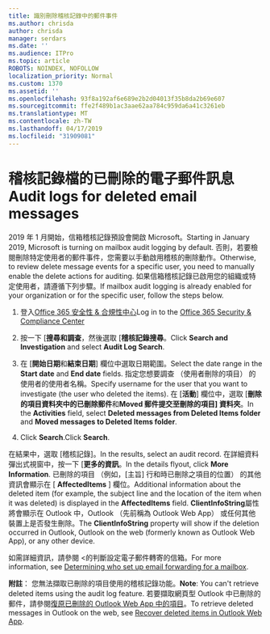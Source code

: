 ```yaml
---
title: 識別刪除稽核記錄中的郵件事件
ms.author: chrisda
author: chrisda
manager: serdars
ms.date: ''
ms.audience: ITPro
ms.topic: article
ROBOTS: NOINDEX, NOFOLLOW
localization_priority: Normal
ms.custom: 1370
ms.assetid: ''
ms.openlocfilehash: 93f8a192af6e689e2b2d04013f35b8da2b69e607
ms.sourcegitcommit: ffe2f489b1ac3aae62aa784c959da6a41c3261eb
ms.translationtype: MT
ms.contentlocale: zh-TW
ms.lasthandoff: 04/17/2019
ms.locfileid: "31909081"
---
```

# <a name="audit-logs-for-deleted-email-messages"></a><span data-ttu-id="89780-102">稽核記錄檔的已刪除的電子郵件訊息</span><span class="sxs-lookup"><span data-stu-id="89780-102">Audit logs for deleted email messages</span></span>

<span data-ttu-id="89780-103">2019 年 1 月開始，信箱稽核記錄預設會開啟 Microsoft。</span><span class="sxs-lookup"><span data-stu-id="89780-103">Starting in January 2019, Microsoft is turning on mailbox audit logging by default.</span></span> <span data-ttu-id="89780-104">否則，若要檢閱刪除特定使用者的郵件事件，您需要以手動啟用稽核的刪除動作。</span><span class="sxs-lookup"><span data-stu-id="89780-104">Otherwise, to review delete message events for a specific user, you need to manually enable the delete actions for auditing.</span></span> <span data-ttu-id="89780-105">如果信箱稽核記錄已啟用您的組織或特定使用者，請遵循下列步驟。</span><span class="sxs-lookup"><span data-stu-id="89780-105">If mailbox audit logging is already enabled for your organization or for the specific user, follow the steps below.</span></span>

1. <span data-ttu-id="89780-106">登入[Office 365 安全性 & 合規性中心](https://protection.office.com/)</span><span class="sxs-lookup"><span data-stu-id="89780-106">Log in to the [Office 365 Security & Compliance Center](https://protection.office.com/)</span></span>

2. <span data-ttu-id="89780-107">按一下 [**搜尋和調查**，然後選取 [**稽核記錄搜尋**。</span><span class="sxs-lookup"><span data-stu-id="89780-107">Click **Search and Investigation** and select **Audit Log Search**.</span></span>

3. <span data-ttu-id="89780-108">在 [**開始日期**和**結束日期**] 欄位中選取日期範圍。</span><span class="sxs-lookup"><span data-stu-id="89780-108">Select the date range in the **Start date** and **End date** fields.</span></span> <span data-ttu-id="89780-109">指定您想要調查 （使用者刪除的項目） 的使用者的使用者名稱。</span><span class="sxs-lookup"><span data-stu-id="89780-109">Specify username for the user that you want to investigate (the user who deleted the items).</span></span> <span data-ttu-id="89780-110">在 [**活動**] 欄位中，選取 [**刪除的項目資料夾中的已刪除郵件**和**Moved 郵件提交至刪除的項目] 資料夾**。</span><span class="sxs-lookup"><span data-stu-id="89780-110">In the **Activities** field, select **Deleted messages from Deleted Items folder** and **Moved messages to Deleted Items folder**.</span></span>

4. <span data-ttu-id="89780-111">Click **Search**.</span><span class="sxs-lookup"><span data-stu-id="89780-111">Click **Search**.</span></span>

<span data-ttu-id="89780-112">在結果中，選取 [稽核記錄]。</span><span class="sxs-lookup"><span data-stu-id="89780-112">In the results, select an audit record.</span></span> <span data-ttu-id="89780-113">在詳細資料彈出式視窗中，按一下 [**更多的資訊**。</span><span class="sxs-lookup"><span data-stu-id="89780-113">In the details flyout, click **More Information**.</span></span> <span data-ttu-id="89780-114">已刪除的項目 （例如，[主旨] 行和時已刪除之項目的位置） 的其他資訊會顯示在 [ **AffectedItems** ] 欄位。</span><span class="sxs-lookup"><span data-stu-id="89780-114">Additional information about the deleted item (for example, the subject line and the location of the item when it was deleted) is displayed in the **AffectedItems** field.</span></span> <span data-ttu-id="89780-115">**ClientInfoString**屬性將會顯示在 Outlook 中，Outlook （先前稱為 Outlook Web App） 或任何其他裝置上是否發生刪除。</span><span class="sxs-lookup"><span data-stu-id="89780-115">The **ClientInfoString** property will show if the deletion occurred in Outlook, Outlook on the web (formerly known as Outlook Web App), or any other device.</span></span>

<span data-ttu-id="89780-116">如需詳細資訊，請參閱 <<c0>的判斷設定電子郵件轉寄的信箱。</span><span class="sxs-lookup"><span data-stu-id="89780-116">For more information, see [Determining who set up email forwarding for a mailbox](https://docs.microsoft.com/office365/securitycompliance/auditing-troubleshooting-scenarios#determining-if-a-user-deleted-email-items).</span></span>

<span data-ttu-id="89780-117">**附註**： 您無法擷取已刪除的項目使用的稽核記錄功能。</span><span class="sxs-lookup"><span data-stu-id="89780-117">**Note**: You can't retrieve deleted items using the audit log feature.</span></span> <span data-ttu-id="89780-118">若要擷取網頁型 Outlook 中已刪除的郵件，請參閱[復原已刪除的 Outlook Web App 中的項目](https://support.office.com/article/C3D8FC15-EEEF-4F1C-81DF-E27964B7EDD4)。</span><span class="sxs-lookup"><span data-stu-id="89780-118">To retrieve deleted messages in Outlook on the web, see [Recover deleted items in Outlook Web App](https://support.office.com/article/C3D8FC15-EEEF-4F1C-81DF-E27964B7EDD4).</span></span>
